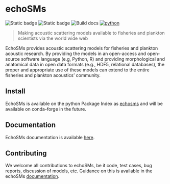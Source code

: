 # echoSMs

![Static badge](https://img.shields.io/pypi/v/echosms.svg)
![Static badge](https://img.shields.io/github/license/ices-tools-dev/echosms)
![Build docs](https://github.com/ices-tools-dev/echosms/actions/workflows/build-docs.yml/badge.svg)
[![python](https://img.shields.io/pypi/pyversions/echosms.svg?logo=python&logoColor=white)](https://pypi.org/project/echosms/)

> Making acoustic scattering models available to fisheries and plankton scientists via the world wide web

EchoSMs provides acoustic scattering models for fisheries and plankton acoustic research. By providing the models in an open-access and open-source software language (e.g, Python, R) and providing morphological and anatomical data in open data formats (e.g., HDF5, relational databases), the proper and appropriate use of these models can extend to the entire fisheries and plankton acoustics’ community.

## Install

EchoSMs is available on the python Package Index as [echosms](https://pypi.org/project/echosms/) and will be available on conda-forge in the future.

## Documentation

EchoSMs documentation is available [here](https://ices-tools-dev.github.io/echoSMs/).

## Contributing

We welcome all contributions to echoSMs, be it code, test cases, bug reports, discussion of models, etc. Guidance on this is available in the echoSMs [documentation](https://ices-tools-dev.github.io/echoSMs/contributing/).
